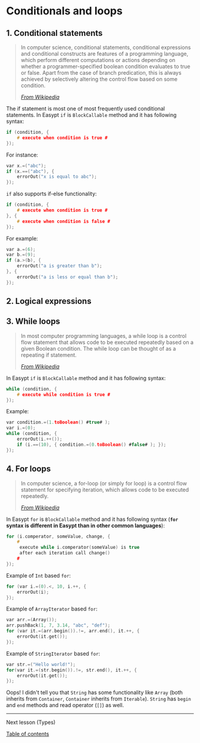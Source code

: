 # Conditionals and loops

## 1. Conditional statements

> In computer science, conditional statements, conditional expressions and conditional constructs are features of a programming language, which perform different computations or actions depending on whether a programmer-specified boolean condition evaluates to true or false. Apart from the case of branch predication, this is always achieved by selectively altering the control flow based on some condition.
> 
> [_From Wikipedia_](https://en.wikipedia.org/wiki/Conditional_(computer_programming))

The if statement is most one of most frequently used conditional statements. In Easypt `if` is `BlockCallable` method and it has following syntax:

```c
if (condition, {
    # execute when condition is true #
});
```

For instance:

```c
var x.=("abc");
if (x.==("abc"), {
    errorOut("x is equal to abc");
});
```

`if` also supports if-else functionality:

```c
if (condition, {
    # execute when condition is true #
}, {
    # execute when condition is false #
});
```

For example:

```c
var a.=(6);
var b.=(9);
if (a.>(b), {
    errorOut("a is greater than b");
}, {
    errorOut("a is less or equal than b");
});
```

## 2. Logical expressions


## 3. While loops

> In most computer programming languages, a while loop is a control flow statement that allows code to be executed repeatedly based on a given Boolean condition. The while loop can be thought of as a repeating if statement.
> 
> [_From Wikipedia_](https://en.wikipedia.org/wiki/While_loop)

In Easypt `if` is `BlockCallable` method and it has following syntax:

```c
while (condition, {
    # execute while condition is true #
});
```
Example:

```c
var condition.=(1.toBoolean() #true# );
var i.=(0);
while (condition, {
    errorOut(i.++());
    if (i.==(10), { condition.=(0.toBoolean() #false# ); });
});
```

## 4. For loops

> In computer science, a for-loop (or simply for loop) is a control flow statement for specifying iteration, which allows code to be executed repeatedly.
> 
> [_From Wikipedia_](https://en.wikipedia.org/wiki/For_loop)


In Easypt `for` is `BlockCallable` method and it has following syntax (**`for` syntax is different in Easypt than in other common languages**):

```c
for (i.comperator, someValue, change, {
    # 
     execute while i.comperator(someValue) is true
     after each iteration call change()
    #
});
```

Example of `Int` based `for`:

```c
for (var i.=(0).<, 10, i.++, {
    errorOut(i);
});
```

Example of `ArrayIterator` based `for`:

```c
var arr.=(Array());
arr.pushBack(1, 7, 3.14, "abc", "def");
for (var it.=(arr.begin()).!=, arr.end(), it.++, {
    errorOut(it.get());
});
```

Example of `StringIterator` based `for`:

```c
var str.=("Hello world!");
for(var it.=(str.begin()).!=, str.end(), it.++, {
    errorOut(it.get());
});
```

Oops! I didn't tell you that `String` has some functionality like `Array` (both inherits from `Container`, `Container` inherits from `Iterable`). `String` has `begin` and `end` methods and read operator (`[]`) as well.

---

Next lesson (Types)

[Table of contents](tutorial.md)
